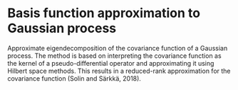 # Basis function approximation to Gaussian process  
Approximate eigendecomposition of the covariance function of a Gaussian process. The method is based on interpreting the covariance function as the kernel of a pseudo-differential operator and approximating it using Hilbert space methods. This results in a reduced-rank approximation for the covariance function (Solin and Särkkä, 2018).
